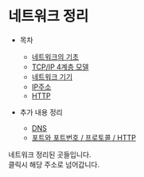 # 네트워크 정리

* 목차
    * [네트워크의 기초](https://github.com/Hasegos/Study_CS/blob/master/Computer%20Science/NetWork/NetWork%20Basic.md)
    * [TCP/IP 4계층 모델](https://github.com/Hasegos/Study_CS/blob/master/Computer%20Science/NetWork/TCP_IP%204%20hierarchy%20model.md)
    * [네트워크 기기]()
    * [IP주소]()
    * [HTTP]()

* 추가 내용 정리
    * [DNS](https://github.com/Hasegos/Study_CS/blob/master/Computer%20Science/NetWork/DNS.md)
    * [포트와 포트번호 / 프로토콜 / HTTP]()
    
네트워크 정리된 곳들입니다.  
클릭시 해당 주소로 넘어갑니다.